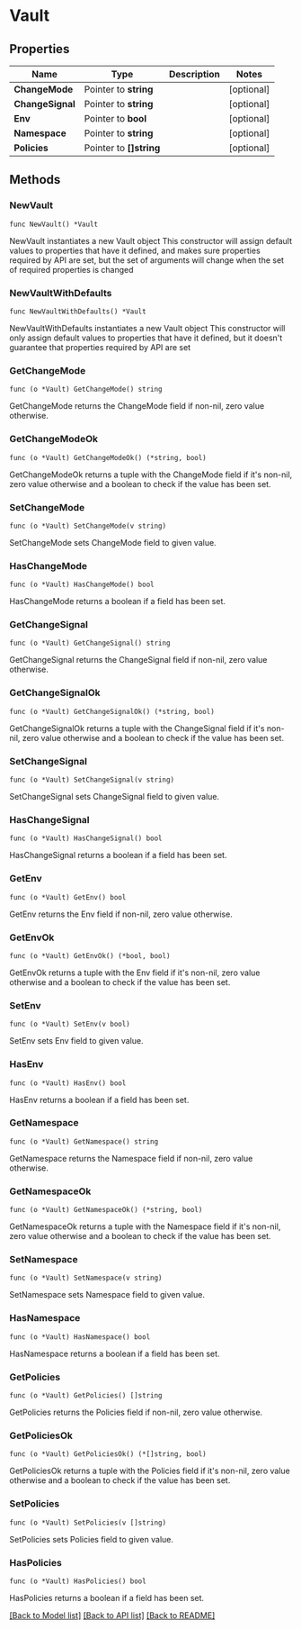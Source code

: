 # Vault

## Properties

Name | Type | Description | Notes
------------ | ------------- | ------------- | -------------
**ChangeMode** | Pointer to **string** |  | [optional] 
**ChangeSignal** | Pointer to **string** |  | [optional] 
**Env** | Pointer to **bool** |  | [optional] 
**Namespace** | Pointer to **string** |  | [optional] 
**Policies** | Pointer to **[]string** |  | [optional] 

## Methods

### NewVault

`func NewVault() *Vault`

NewVault instantiates a new Vault object
This constructor will assign default values to properties that have it defined,
and makes sure properties required by API are set, but the set of arguments
will change when the set of required properties is changed

### NewVaultWithDefaults

`func NewVaultWithDefaults() *Vault`

NewVaultWithDefaults instantiates a new Vault object
This constructor will only assign default values to properties that have it defined,
but it doesn't guarantee that properties required by API are set

### GetChangeMode

`func (o *Vault) GetChangeMode() string`

GetChangeMode returns the ChangeMode field if non-nil, zero value otherwise.

### GetChangeModeOk

`func (o *Vault) GetChangeModeOk() (*string, bool)`

GetChangeModeOk returns a tuple with the ChangeMode field if it's non-nil, zero value otherwise
and a boolean to check if the value has been set.

### SetChangeMode

`func (o *Vault) SetChangeMode(v string)`

SetChangeMode sets ChangeMode field to given value.

### HasChangeMode

`func (o *Vault) HasChangeMode() bool`

HasChangeMode returns a boolean if a field has been set.

### GetChangeSignal

`func (o *Vault) GetChangeSignal() string`

GetChangeSignal returns the ChangeSignal field if non-nil, zero value otherwise.

### GetChangeSignalOk

`func (o *Vault) GetChangeSignalOk() (*string, bool)`

GetChangeSignalOk returns a tuple with the ChangeSignal field if it's non-nil, zero value otherwise
and a boolean to check if the value has been set.

### SetChangeSignal

`func (o *Vault) SetChangeSignal(v string)`

SetChangeSignal sets ChangeSignal field to given value.

### HasChangeSignal

`func (o *Vault) HasChangeSignal() bool`

HasChangeSignal returns a boolean if a field has been set.

### GetEnv

`func (o *Vault) GetEnv() bool`

GetEnv returns the Env field if non-nil, zero value otherwise.

### GetEnvOk

`func (o *Vault) GetEnvOk() (*bool, bool)`

GetEnvOk returns a tuple with the Env field if it's non-nil, zero value otherwise
and a boolean to check if the value has been set.

### SetEnv

`func (o *Vault) SetEnv(v bool)`

SetEnv sets Env field to given value.

### HasEnv

`func (o *Vault) HasEnv() bool`

HasEnv returns a boolean if a field has been set.

### GetNamespace

`func (o *Vault) GetNamespace() string`

GetNamespace returns the Namespace field if non-nil, zero value otherwise.

### GetNamespaceOk

`func (o *Vault) GetNamespaceOk() (*string, bool)`

GetNamespaceOk returns a tuple with the Namespace field if it's non-nil, zero value otherwise
and a boolean to check if the value has been set.

### SetNamespace

`func (o *Vault) SetNamespace(v string)`

SetNamespace sets Namespace field to given value.

### HasNamespace

`func (o *Vault) HasNamespace() bool`

HasNamespace returns a boolean if a field has been set.

### GetPolicies

`func (o *Vault) GetPolicies() []string`

GetPolicies returns the Policies field if non-nil, zero value otherwise.

### GetPoliciesOk

`func (o *Vault) GetPoliciesOk() (*[]string, bool)`

GetPoliciesOk returns a tuple with the Policies field if it's non-nil, zero value otherwise
and a boolean to check if the value has been set.

### SetPolicies

`func (o *Vault) SetPolicies(v []string)`

SetPolicies sets Policies field to given value.

### HasPolicies

`func (o *Vault) HasPolicies() bool`

HasPolicies returns a boolean if a field has been set.


[[Back to Model list]](../README.md#documentation-for-models) [[Back to API list]](../README.md#documentation-for-api-endpoints) [[Back to README]](../README.md)


